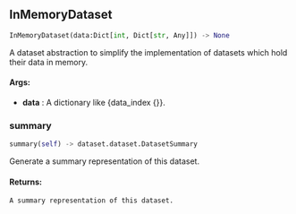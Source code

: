 ## InMemoryDataset
```python
InMemoryDataset(data:Dict[int, Dict[str, Any]]) -> None
```
A dataset abstraction to simplify the implementation of datasets which hold their data in memory.


#### Args:

* **data** :  A dictionary like {data_index {<instance dictionary>}}.

### summary
```python
summary(self) -> dataset.dataset.DatasetSummary
```
Generate a summary representation of this dataset.

#### Returns:
    A summary representation of this dataset.
